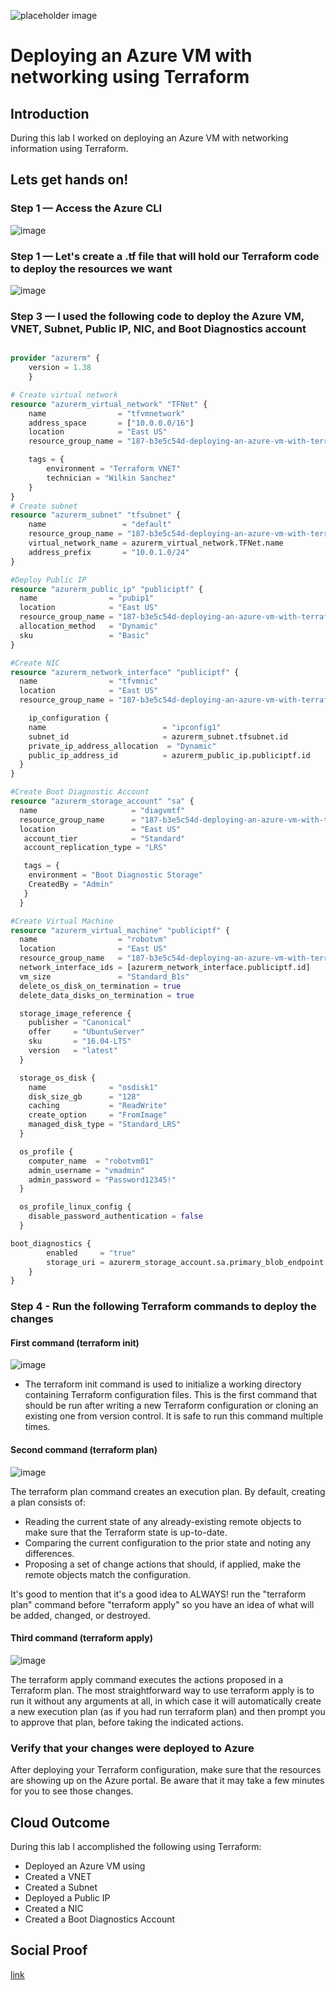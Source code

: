 ![placeholder image](https://i0.wp.com/build5nines.com/wp-content/uploads/2020/04/Terraform_on_Azure_Featured_Image_1.jpg?fit=1200%2C675&ssl=1)

# Deploying an Azure VM with networking using Terraform

## Introduction

During this lab I worked on deploying an Azure VM with networking information using Terraform.

## Lets get hands on!

### Step 1 — Access the Azure CLI

![image](https://user-images.githubusercontent.com/40305588/126103038-b569caac-4849-4d20-9093-414c4f700a33.png)

### Step 1 — Let's create a .tf file that will hold our Terraform code to deploy the resources we want

![image](https://user-images.githubusercontent.com/40305588/126418889-f9c4fa5b-3075-4219-8308-124ea13102e6.png)

### Step 3 — I used the following code to deploy the Azure VM, VNET, Subnet, Public IP, NIC, and Boot Diagnostics account

```tf

provider "azurerm" {
    version = 1.38
    }

# Create virtual network
resource "azurerm_virtual_network" "TFNet" {
    name                = "tfvmnetwork"
    address_space       = ["10.0.0.0/16"]
    location            = "East US"
    resource_group_name = "187-b3e5c54d-deploying-an-azure-vm-with-terraform"

    tags = {
        environment = "Terraform VNET"
        technician = "Wilkin Sanchez"
    }
}
# Create subnet
resource "azurerm_subnet" "tfsubnet" {
    name                 = "default"
    resource_group_name = "187-b3e5c54d-deploying-an-azure-vm-with-terraform"
    virtual_network_name = azurerm_virtual_network.TFNet.name
    address_prefix       = "10.0.1.0/24"
}

#Deploy Public IP
resource "azurerm_public_ip" "publiciptf" {
  name                = "pubip1"
  location            = "East US"
  resource_group_name = "187-b3e5c54d-deploying-an-azure-vm-with-terraform"
  allocation_method   = "Dynamic"
  sku                 = "Basic"
}

#Create NIC
resource "azurerm_network_interface" "publiciptf" {
  name                = "tfvmnic"
  location            = "East US"
  resource_group_name = "187-b3e5c54d-deploying-an-azure-vm-with-terraform"

    ip_configuration {
    name                          = "ipconfig1"
    subnet_id                     = azurerm_subnet.tfsubnet.id
    private_ip_address_allocation  = "Dynamic"
    public_ip_address_id          = azurerm_public_ip.publiciptf.id
  }
}

#Create Boot Diagnostic Account
resource "azurerm_storage_account" "sa" {
  name                     = "diagvmtf"
  resource_group_name      = "187-b3e5c54d-deploying-an-azure-vm-with-terraform"
  location                 = "East US"
   account_tier            = "Standard"
   account_replication_type = "LRS"

   tags = {
    environment = "Boot Diagnostic Storage"
    CreatedBy = "Admin"
   }
  }

#Create Virtual Machine
resource "azurerm_virtual_machine" "publiciptf" {
  name                  = "robotvm"
  location              = "East US"
  resource_group_name   = "187-b3e5c54d-deploying-an-azure-vm-with-terraform"
  network_interface_ids = [azurerm_network_interface.publiciptf.id]
  vm_size               = "Standard_B1s"
  delete_os_disk_on_termination = true
  delete_data_disks_on_termination = true

  storage_image_reference {
    publisher = "Canonical"
    offer     = "UbuntuServer"
    sku       = "16.04-LTS"
    version   = "latest"
  }

  storage_os_disk {
    name              = "osdisk1"
    disk_size_gb      = "128"
    caching           = "ReadWrite"
    create_option     = "FromImage"
    managed_disk_type = "Standard_LRS"
  }

  os_profile {
    computer_name  = "robotvm01"
    admin_username = "vmadmin"
    admin_password = "Password12345!"
  }

  os_profile_linux_config {
    disable_password_authentication = false
  }

boot_diagnostics {
        enabled     = "true"
        storage_uri = azurerm_storage_account.sa.primary_blob_endpoint
    }
}
```

### Step 4 - Run the following Terraform commands to deploy the changes

#### First command (terraform init)
![image](https://user-images.githubusercontent.com/40305588/126103633-e9a77097-6a46-4a86-8e57-80f102a9409e.png)

- The terraform init command is used to initialize a working directory containing Terraform configuration files. This is the first command that should be run after writing a new Terraform configuration or cloning an existing one from version control. It is safe to run this command multiple times.

#### Second command (terraform plan)
![image](https://user-images.githubusercontent.com/40305588/126103829-f059656c-126f-4f72-98ba-5a7ba9f1aa5a.png)

The terraform plan command creates an execution plan. By default, creating a plan consists of:
* Reading the current state of any already-existing remote objects to make sure that the Terraform state is up-to-date.
* Comparing the current configuration to the prior state and noting any differences.
* Proposing a set of change actions that should, if applied, make the remote objects match the configuration.

It's good to mention that it's a good idea to ALWAYS! run the "terraform plan" command before "terraform apply" so you have an idea of what will be added, changed, or destroyed.

#### Third command (terraform apply)
![image](https://user-images.githubusercontent.com/40305588/126103946-f63130c1-6465-4625-9be2-53dbe1027d53.png)

The terraform apply command executes the actions proposed in a Terraform plan. The most straightforward way to use terraform apply is to run it without any arguments at all, in which case it will automatically create a new execution plan (as if you had run terraform plan) and then prompt you to approve that plan, before taking the indicated actions.

### Verify that your changes were deployed to Azure

After deploying your Terraform configuration, make sure that the resources are showing up on the Azure portal. Be aware that it may take a few minutes for you to see those changes.

## Cloud Outcome

During this lab I accomplished the following using Terraform:

* Deployed an Azure VM using
* Created a VNET
* Created a Subnet
* Deployed a Public IP
* Created a NIC
* Created a Boot Diagnostics Account

## Social Proof

[link](link)
